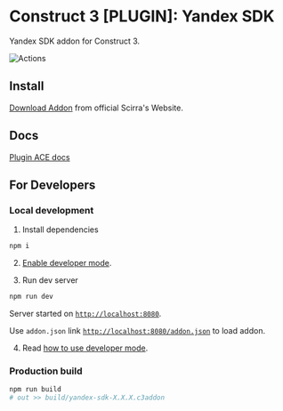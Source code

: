 # Construct 3 [PLUGIN]: Yandex SDK
Yandex SDK addon for Construct 3.

![Actions](https://sun9-53.userapi.com/c855532/v855532844/23ad55/Kzwxf42xxEg.jpg)

## Install

[Download Addon](https://www.construct.net/en/make-games/addons/398/yandex-sdk) from official Scirra's Website.

## Docs

[Plugin ACE docs](docs.md)

## For Developers

### Local development

1. Install dependencies

```sh
npm i
```

2. [Enable developer mode](https://www.construct.net/en/make-games/manuals/addon-sdk/guide/enabling-developer-mode).

3. Run dev server
```sh
npm run dev
```

Server started on
[`http://localhost:8080`](http://localhost:8080).

Use `addon.json` link [`http://localhost:8080/addon.json`](http://localhost:8080/addon.json) to load addon.

4. Read [how to use developer mode](https://www.construct.net/en/make-games/manuals/addon-sdk/guide/using-developer-mode).

### Production build

```sh
npm run build
# out >> build/yandex-sdk-X.X.X.c3addon
```
